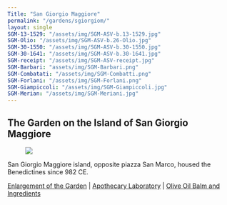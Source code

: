 ```yaml
---
Title: "San Giorgio Maggiore"
permalink: "/gardens/sgiorgiom/"
layout: single
SGM-13-1529: "/assets/img/SGM-ASV-b.13-1529.jpg"
SGM-Olio: "/assets/img/SGM-ASV-b.26-Olio.jpg"
SGM-30-1550: "/assets/img/SGM-ASV-b.30-1550.jpg"
SGM-30-1641: "/assets/img/SGM-ASV-b.30-1641.jpg"
SGM-receipt: "/assets/img/SGM-ASV-receipt.jpg"
SGM-Barbari: "assets/img/SGM-Barbari.png"
SGM-Combatati: "/assets/img/SGM-Combatti.png"
SGM-Forlani: "/assets/img/SGM-Forlani.png"
SGM-Giampiccoli: "/assets/img/SGM-Giampiccoli.jpg"
SGM-Merian: "/assets/img/SGM-Meriani.jpg"
---
```


## The Garden on the Island of San Giorgio Maggiore

<figure><img src="{{ page.SGM-Barbari | relative_url }}" class="img-ctr" align="center"/></figure>

San Giorgio Maggiore island, opposite piazza San Marco, housed the Benedictines since 982 CE.

<a href="{{ site.baseurl }}gardens/sgiorgiom-expansion//">Enlargement of the Garden</a> | <a href="{{ site.baseurl }}gardens/sgiorgiom-lab/">Apothecary Laboratory</a> | <a href="{{ site.baseurl }}gardens/sgiorgiom-balm/">Olive Oil Balm and Ingredients</a>

<!-- The island of San Giorgio Maggiore, opposite piazza San Marco, has housed the Benedictines since 982 CE.

In the fifteenth century the Benedictines cultivated local aromatic herbs and pumpkins, cabbages, spinach and endive in their garden; but already in the early sixteenth century there is evidence of the enlargement of the garden itself, where a section was allocated to the cultivation of olive trees.

<figure><img src="{{ page.SGM-13-1529 | relative_url }}" class="img-ctr" align="center"/><figcaption><strong>ASV, San Giorgio Maggiore, b. 13</strong>,  1529
<br/>
Drawing of the enlargement of a corner of the garden in front of the island of Giudecca. Presumably the cultivation of olive trees ran all around the Monastery: ‘loco de li olivari.’</figcaption></figure>

At the same time the Monastery started to run an annexed apothecary shop, whose maintenance and supply costs are recorded until its suppression (1806).

<figure><img src="{{ page.SGM-receipt | relative_url }}" class="img-ctr" align="center"/>
<figcaption><strong>ASV, San Giorgio Maggiore, b. 26</strong>, early 16th century<br/>
Bill for the purchase of an oven covering for alembic, with its round stone support and three or four shelves above and below </figcaption>
</figure>

Olive oil was the main ingredient for the Paduan Benedictines’ *Olio di Santa Giustina*, later called *Olio di San Giorgio Maggiore*, which the Venetian Monastery started to produce very early in the 16th century. The oil, also called balm, was applied externally to treat sores and wounds, and internally for gastric disorders and as a vermifuge.

<figure><img src="{{ page.SGM-Olio | relative_url }}" class="img-ctr" align="center"/>
<figcaption><strong>ASV, San Giorgio Maggiore, b. 26</strong><br/>
It was only in 1780 that the St Giorgio Maggiore Benedictines were allowed to call their balm <em>Olio di San Giorgio Maggiore</em> – and no longer <em>Oil of Santa Giustina</em>.
This is a sheet of therapeutic indications and posology that was to accompany the sale of the oil, according to the requirements set by  the Venetian Provveditori alla Sanità</figcaption></figure>

The balm was obtained by macerating about 60 substances in olive oil, mostly local and exotic vegetables. The Benedictine grew olive trees and many local herbs and plants in their vegetable garden and in other gardens in Venice and in the Terraferma, whereas they purchased non-local and exotic substances from druggist and spices merchants.

Here there is a sample of the recipe ingredients, some of which (\*) are now acknowledged as having medicinal properties by the European Medical Agency (EMA):
* **leaves of** abrotanum (Artemisia abrotanum L.\*), wormwood (Artemisia absinthium L.*) etc.
* **roots of** gentian (Gentiana L.\*), peony (Paeonia L.*) etc.
* **seeds** of purslane (Portulaca L.), horseradish (Raphanus L.) etc.
* **And more:** laurel berries* (Laurus nobilis L.\*), ginger (<span style="color: #9932CC">Zingiber officinale</span>\*), carnations and cloves (<span style="color: #9932CC">Syzygium aromaticum L.</span>\*); <span style="color: #9932CC">cinnamon (Cinnamomum verum J.Presl</span>\*), nutmeg (<span style="color: #9932CC">Myristica fragrans Hott.</span>), saffron (Crocus sativus L.*) etc.;
* **four animal ingredients** (earthworms, powder of deer antlers, bull's gall, red corals); **two compound medicines** (theriac and mastic oil from Pistacia lentiscus L.*, resin), and in small quantities also stone oil (petroleum, at the time common in pharmacopoeia).

Non-local plants/herbs (<span style="color: #9932CC">violet color</span>), animal and mineral substances were bought in the bustling Venetian market by the Monastery apothecary shop, as we can see from many 16th- and 17th-century purchase notes.

<div class="thumb-nav">
<span class="thumb-nav-p" style="width: 45%; font-size: 75%; margin-right: 20px"><img class="thumb-menu" src="{{ page.SGM-30-1550 | relative_url }}"/>
<br/><br/><strong>ASV, San Giorgio Maggiore, b. 30</strong>, August 21 1550<br/>
San Giorgio Monastery also bought exotic substances from local merchants for other Benedictines, such as for the San Paolo Monastery in Rome: zenzero (ginger), cannella fina (cinnamon), zafran (saffron), macis (nutmeg), and many others that were not ingredients for the Balm of Santa Giustina – like galanga (<span style="color: #9932CC">Alpinia galanga Willd</span>.* from Asia) etc. </span>
<span class="thumb-nav-p" style="width: 45%;  font-size: 75%"><img class="thumb-menu" src="{{ page.SGM-30-1641  | relative_url }}"/>
<br/><br/><br/><strong>ASV, San Giorgio Maggiore, b. 30</strong>, May 12 1641<br/>
Purchase note for the San Giorgio apothecary shop, listing many exotic or just non-local ingredients for the Balm of Santa Giustina: corno di cervo (deer antler), macis fina (nutmeg), canella fina (cinnamon), garrofoli fini (carnations), zafaran de Toschana (saffron from Tuscany), corrali rossi (red corals).</span>
</div>

Certainly the San Giorgio Maggiore garden grew peony, purslane, abrotanum, wormwood etc. and many other medicinal herbs.
In a letter sent in 1575 by the physician [Melchiorre Guilandino](/xml-minimal/index-people/#guilandino-melchiorre) to his friend and patient Alvise Mocenigo, he relates that the friars had so many Arum plants (see [wild calla lily]( https://powo.science.kew.org/taxon/urn:lsid:ipni.org:names:328149-2)).

“Il modo, che si tene in darla, & suo remedio, potrà V.M. legger nel Matthioli in capite [*Arum*](http://id.sbn.it/bid/RLZE023006]). Io non ho pronta la polvere, & a farla mi bisogneria esser costà nell’horto di frati di S. Giorgio della bella fabrica nova, dove si ritrova tanta copia di Arum che basterìa per infiammar la gola a tutta Venetia”
(Milano, Biblioteca Ambrosiana, Cod. G 273, n. 69)

Roots, leaves and berries of *Arum L*., extremely hot, once cooked or pulverised were used to treat sore throats and coughs, and externally as a gout poultice. Now Arum L.
is used in herbal medicine and homeopathic medicine.

The olive trees were uprooted in 1797 to make way for the Slavonian (Croatian) troops.


## Learn more:
- Elisa M. Cappelletti, Giuseppe Maggioni, “L’Oglio di Santa Giustina”, in *La spezieria. Medicamenti e arte farmaceutica nel Veneto dal Cinquecento ad oggi* (Padova: Antilia, 2002), pp. 81-107, with lists and identification of the ingredients for the Paduan recipe. -->
